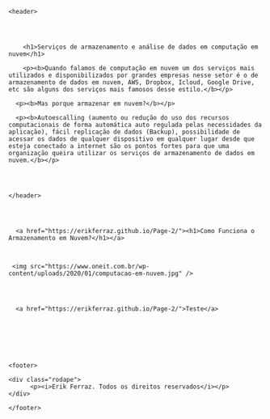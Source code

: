 
<html>

  <head>
    <title>Computação em Nuvem</title>
    <link href="estilo/style.css" rel="stylesheet"/>
    <meta charset="utf-8" />
    <meta name="viewport" content="width=device-width, initial-scale=1.0">
    <link href="css/style.css" type="text/css" rel="stylesheet" />
    <meta name="description" content="Site para a prova de computação em nuvem" >
    <meta name="keywords" content="Computação em nuvem" >
  </head>

  
  
    <header>
    
      

        
        <h1>Serviços de armazenamento e análise de dados em computação em nuvem</h1>
      
        <p><b>Quando falamos de computação em nuvem um dos serviços mais utilizados e disponibilizados por grandes empresas nesse setor é o de armazenamento de dados em nuvem, AWS, Dropbox, Icloud, Google Drive, etc são alguns dos serviços mais famosos desse estilo.</b></p>
      
      <p><b>Mas porque armazenar em nuvem?</b></p>
      
      <p><b>Autoescalling (aumento ou redução do uso dos recursos computacionais de forma automática auto regulada pelas necessidades da aplicação), fácil replicação de dados (Backup), possibilidade de acessar os dados de qualquer dispositivo em qualquer lugar desde que esteja conectado a internet são os pontos fortes para que uma organização queira utilizar os serviços de armazenamento de dados em nuvem.</b></p>
                
        
     
      
    </header>
    
    
     
      
      <a href="https://erikferraz.github.io/Page-2/"><h1>Como Funciona o Armazenamento em Nuvem?</h1></a>
      
         
         
     <img src="https://www.oneit.com.br/wp-content/uploads/2020/01/computacao-em-nuvem.jpg" />
      
      
    
    
      <a href="https://erikferraz.github.io/Page-2/">Teste</a>
      
      
    
     
    
 
 
    <footer>
      
    <div class="rodape">
          <p><i>Erik Ferraz. Todos os direitos reservados</i></p>
    </div> 
      
    </footer>


